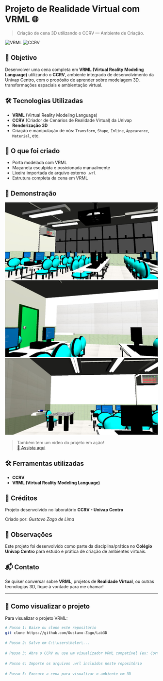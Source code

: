 # Projeto de Realidade Virtual com VRML 🌐

> Criação de cena 3D utilizando o CCRV — Ambiente de Criação.

![VRML](https://img.shields.io/badge/VRML-3D-blue)
![CCRV](https://img.shields.io/badge/CCRV-Univap-green)

## 🎯 Objetivo

Desenvolver uma cena completa em **VRML (Virtual Reality Modeling Language)** utilizando o **CCRV**, ambiente integrado de desenvolvimento da Univap Centro, com o propósito de aprender sobre modelagem 3D, transformações espaciais e ambientação virtual.

## 🛠️ Tecnologias Utilizadas

- **VRML** (Virtual Reality Modeling Language)
- **CCRV** (Criador de Cenários de Realidade Virtual) da Univap
- **Renderização 3D**
- Criação e manipulação de nós: `Transform`, `Shape`, `Inline`, `Appearance`, `Material`, etc.

## 🎨 O que foi criado

- Porta modelada com VRML
- Maçaneta esculpida e posicionada manualmente
- Lixeira importada de arquivo externo `.wrl`
- Estrutura completa da cena em VRML

## 📸 Demonstração

![Screenshot do projeto](salafrente.jpeg)
![Screenshot do projeto](diagonal_esquerda.jpeg)
![Screenshot do projeto](Direita.jpeg)

> Também tem um vídeo do projeto em ação!  
> [🎥 Assista aqui](coloca-o-link-do-seu-vídeo.mp4)

## 🛠️ Ferramentas utilizadas

- **CCRV**
- **VRML (Virtual Reality Modeling Language)**

## 🏫 Créditos

Projeto desenvolvido no laboratório **CCRV - Univap Centro**

Criado por: *Gustavo Zago de Lima*

## 📌 Observações

Este projeto foi desenvolvido como parte da disciplina/prática no **Colégio Univap Centro** para estudo e prática de criação de ambientes virtuais.

## 📬 Contato

Se quiser conversar sobre **VRML**, projetos de **Realidade Virtual**, ou outras tecnologias 3D, fique à vontade para me chamar!

---

## 🚀 Como visualizar o projeto

Para visualizar o projeto VRML:

```bash
# Passo 1: Baixe ou clone este repositório
git clone https://github.com/Gustavo-Zago/Lab3D

# Passo 2: Salve em C:\\users\heler\...

# Passo 3: Abra o CCRV ou use um visualizador VRML compatível (ex: Cortona3D Viewer)

# Passo 4: Importe os arquivos .wrl incluídos neste repositório

# Passo 5: Execute a cena para visualizar o ambiente em 3D

